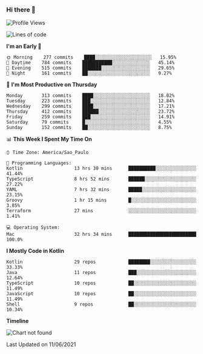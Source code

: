 ### Hi there 👋

<!--
**fernandonogueira/fernandonogueira** is a ✨ _special_ ✨ repository because its `README.md` (this file) appears on your GitHub profile.

Here are some ideas to get you started:

- 🔭 I’m currently working on ...
- 🌱 I’m currently learning ...
- 👯 I’m looking to collaborate on ...
- 🤔 I’m looking for help with ...
- 💬 Ask me about ...
- 📫 How to reach me: ...
- 😄 Pronouns: ...
- ⚡ Fun fact: ...
-->

<!--START_SECTION:waka-->
![Profile Views](http://img.shields.io/badge/Profile%20Views-35-blue)

![Lines of code](https://img.shields.io/badge/From%20Hello%20World%20I%27ve%20Written-571985%20lines%20of%20code-blue)

**I'm an Early 🐤** 

```text
🌞 Morning    277 commits    ████░░░░░░░░░░░░░░░░░░░░░   15.95% 
🌆 Daytime    784 commits    ███████████░░░░░░░░░░░░░░   45.14% 
🌃 Evening    515 commits    ███████░░░░░░░░░░░░░░░░░░   29.65% 
🌙 Night      161 commits    ██░░░░░░░░░░░░░░░░░░░░░░░   9.27%

```
📅 **I'm Most Productive on Thursday** 

```text
Monday       313 commits    ████░░░░░░░░░░░░░░░░░░░░░   18.02% 
Tuesday      223 commits    ███░░░░░░░░░░░░░░░░░░░░░░   12.84% 
Wednesday    299 commits    ████░░░░░░░░░░░░░░░░░░░░░   17.21% 
Thursday     412 commits    ██████░░░░░░░░░░░░░░░░░░░   23.72% 
Friday       259 commits    ███░░░░░░░░░░░░░░░░░░░░░░   14.91% 
Saturday     79 commits     █░░░░░░░░░░░░░░░░░░░░░░░░   4.55% 
Sunday       152 commits    ██░░░░░░░░░░░░░░░░░░░░░░░   8.75%

```


📊 **This Week I Spent My Time On** 

```text
⌚︎ Time Zone: America/Sao_Paulo

💬 Programming Languages: 
Kotlin                   13 hrs 30 mins      ██████████░░░░░░░░░░░░░░░   41.44% 
TypeScript               8 hrs 52 mins       ██████░░░░░░░░░░░░░░░░░░░   27.22% 
YAML                     7 hrs 32 mins       █████░░░░░░░░░░░░░░░░░░░░   23.15% 
Groovy                   1 hr 15 mins        █░░░░░░░░░░░░░░░░░░░░░░░░   3.85% 
Terraform                27 mins             ░░░░░░░░░░░░░░░░░░░░░░░░░   1.41%

💻 Operating System: 
Mac                      32 hrs 34 mins      █████████████████████████   100.0%

```

**I Mostly Code in Kotlin** 

```text
Kotlin                   29 repos            ████████░░░░░░░░░░░░░░░░░   33.33% 
Java                     11 repos            ███░░░░░░░░░░░░░░░░░░░░░░   12.64% 
TypeScript               10 repos            ██░░░░░░░░░░░░░░░░░░░░░░░   11.49% 
JavaScript               10 repos            ██░░░░░░░░░░░░░░░░░░░░░░░   11.49% 
Shell                    9 repos             ██░░░░░░░░░░░░░░░░░░░░░░░   10.34%

```


**Timeline**

![Chart not found](https://raw.githubusercontent.com/fernandonogueira/fernandonogueira/master/charts/bar_graph.png) 


 Last Updated on 11/06/2021
<!--END_SECTION:waka-->
